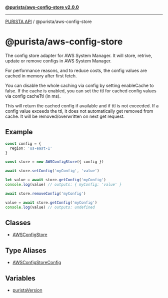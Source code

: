 [**@purista/aws-config-store v2.0.0**](README.md)

***

[PURISTA API](../../packages.md) / @purista/aws-config-store

# @purista/aws-config-store

The config store adapter for AWS System Manager.
It will store, retrive, update or remove configs in AWS System Manager.

For performance reasons, and to reduce costs, the config values are cached in memory after first fetch.

You can disable the whole caching via config by setting enableCache to false.
If the cache is enabled, you can set the ttl for cached config values via config cacheTtl (in ms).

This will return the cached config if available and if ttl is not exceeded.
If a config value exceeds the ttl, it does not automatically get removed from cache.
It will be removed/overwritten on next get request.

## Example

```typescript
const config = {
  region: 'us-east-1'
}

const store = new AWSConfigStore({ config })

await store.setConfig('myConfig', 'value')

let value = await store.getConfig('myConfig')
console.log(value) // outputs: { myConfig: 'value' }

await store.removeConfig('myConfig')

value = await store.getConfig('myConfig')
console.log(value) // outputs: undefined

```

## Classes

- [AWSConfigStore](classes/AWSConfigStore.md)

## Type Aliases

- [AWSConfigStoreConfig](type-aliases/AWSConfigStoreConfig.md)

## Variables

- [puristaVersion](variables/puristaVersion.md)
